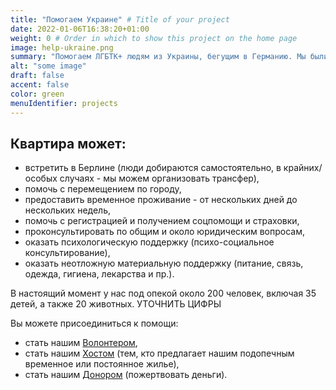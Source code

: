 ```yaml
---
title: "Помогаем Украине" # Title of your project
date: 2022-01-06T16:38:20+01:00
weight: 0 # Order in which to show this project on the home page
image: help-ukraine.png
summary: "Помогаем ЛГБТК+ людям из Украины, бегущим в Германию. Мы были глубоко шокированы военным вторжением в Украину и не могли остаться в стороне. За несколько дней мы построили эффективную систему, основанную исключительно на волонтерских ресурсах."
alt: "some image"
draft: false
accent: false
color: green
menuIdentifier: projects
---
```


## Квартира может:
- встретить в Берлине (люди добираются самостоятельно, в крайних/особых случаях - мы можем организовать трансфер),
- помочь с перемещением по городу,
- предоставить временное проживание - от нескольких дней до нескольких недель,
- помочь с регистрацией и получением соцпомощи и страховки,
- проконсультировать по общим и около юридическим вопросам,
- оказать психологическую поддержку (психо-социальное консультирование),
- оказать неотложную материальную поддержку (питание, связь, одежда, гигиена, лекарства и пр.).


В настоящий момент у нас под опекой около 200 человек, включая 35 детей, а также 20 животных. УТОЧНИТЬ ЦИФРЫ

Вы можете присоединиться к помощи: 
- стать нашим [Волонтером](http://quarteera.de/v),
- стать нашим [Хостом](https://forms.monday.com/forms/3a804d649a50f8f3d31cb63c533f8d16?r=use1) (тем, кто предлагает нашим подопечным временное или постоянное жилье),
- стать нашим [Донором](http://www.quarteera.de/Spenden-sind-willkommen) (пожертвовать деньги). 
